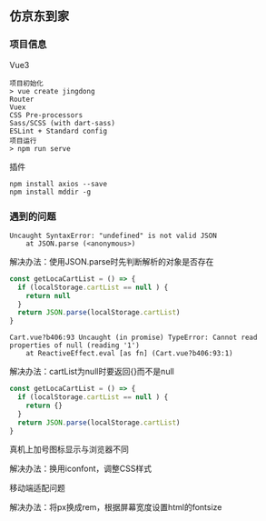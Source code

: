 ## 仿京东到家

### 项目信息

Vue3

```shell
项目初始化
> vue create jingdong
Router
Vuex
CSS Pre-processors
Sass/SCSS (with dart-sass)
ESLint + Standard config
项目运行
> npm run serve
```

插件

```shell
npm install axios --save
npm install mddir -g
```

### 遇到的问题

```shell
Uncaught SyntaxError: "undefined" is not valid JSON
    at JSON.parse (<anonymous>)
```

解决办法：使用JSON.parse时先判断解析的对象是否存在

```javascript
const getLocaCartList = () => {
  if (localStorage.cartList == null ) {
    return null
  }
  return JSON.parse(localStorage.cartList)
}
```



```shell
Cart.vue?b406:93 Uncaught (in promise) TypeError: Cannot read properties of null (reading '1')
    at ReactiveEffect.eval [as fn] (Cart.vue?b406:93:1)
```

解决办法：cartList为null时要返回{}而不是null

```javascript
const getLocaCartList = () => {
  if (localStorage.cartList == null ) {
    return {}
  }
  return JSON.parse(localStorage.cartList)
}
```



真机上加号图标显示与浏览器不同

解决办法：换用iconfont，调整CSS样式



移动端适配问题

解决办法：将px换成rem，根据屏幕宽度设置html的fontsize







